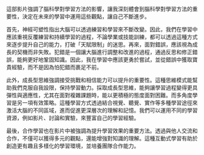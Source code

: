 這部影片強調了腦科學對學習方法的影響，讓我深刻體會到腦科學對學習方法的重要性，決定在未來的學習中運用這些觀點，讓自己不斷進步。

首先，神經可塑性指出大腦可以透過練習和學習來不斷改變。因此，我們在學習中應該重視反覆練習和持續學習的過程，不論學業或技能訓練，都可以透過這種方式來逐步提升自己的能力，打破「天賦限制」的迷思。再來，面對錯誤，應該視為成長的契機而非失敗。犯錯是一個讓大腦進行調整和改進的過程，通過反思和修正錯誤，能夠更好地鞏固知識。因此，我在學習中應該更勇於嘗試，並從錯誤中獲取寶貴經驗，而不是因為怕犯錯而裹足不前。

此外，成長型思維強調接受挑戰和相信能力可以提升的重要性。這種思維模式能幫助我們克服自我設限，保持學習動力。採取成長型思維，能夠讓學習過程變得更具彈性與適應性，尤其在面對複雜課題時，能以更積極的態度面對困難。而多角度學習是另一項有效策略。這種學習方式透過結合視覺、聽覺、實作等多種學習途徑來激活大腦的不同區域，進而促進更深層次的理解和記憶。我們可以運用不同的學習資源，例如影片、討論和實驗，來豐富自己的學習經驗。

最後，合作學習也在影片中被強調為提升學習效果的重要方法。透過與他人交流和合作，不僅可以獲得多元的觀點，還能增強對知識的理解。這種互動式學習有助於創造更有趣且多樣化的學習環境，並培養團隊合作能力。